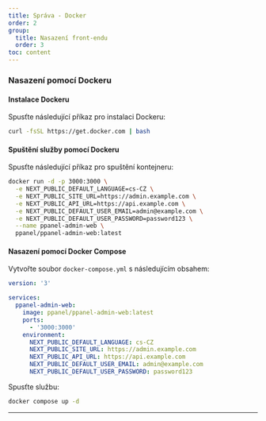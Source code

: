 ```yaml
---
title: Správa - Docker
order: 2
group: 
  title: Nasazení front-endu
  order: 3
toc: content
---
```


### Nasazení pomocí Dockeru

#### Instalace Dockeru

Spusťte následující příkaz pro instalaci Dockeru:

```bash
curl -fsSL https://get.docker.com | bash
```

#### Spuštění služby pomocí Dockeru

Spusťte následující příkaz pro spuštění kontejneru:

```bash
docker run -d -p 3000:3000 \
  -e NEXT_PUBLIC_DEFAULT_LANGUAGE=cs-CZ \
  -e NEXT_PUBLIC_SITE_URL=https://admin.example.com \
  -e NEXT_PUBLIC_API_URL=https://api.example.com \
  -e NEXT_PUBLIC_DEFAULT_USER_EMAIL=admin@example.com \
  -e NEXT_PUBLIC_DEFAULT_USER_PASSWORD=password123 \
  --name ppanel-admin-web \
  ppanel/ppanel-admin-web:latest
```

#### Nasazení pomocí Docker Compose

Vytvořte soubor `docker-compose.yml` s následujícím obsahem:

```yaml
version: '3'

services:
  ppanel-admin-web:
    image: ppanel/ppanel-admin-web:latest
    ports:
      - '3000:3000'
    environment:
      NEXT_PUBLIC_DEFAULT_LANGUAGE: cs-CZ
      NEXT_PUBLIC_SITE_URL: https://admin.example.com
      NEXT_PUBLIC_API_URL: https://api.example.com
      NEXT_PUBLIC_DEFAULT_USER_EMAIL: admin@example.com
      NEXT_PUBLIC_DEFAULT_USER_PASSWORD: password123
```

Spusťte službu:

```bash
docker compose up -d
```

---

